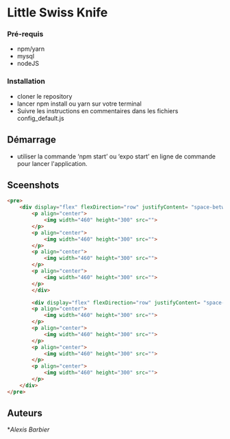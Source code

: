 # Little Swiss Knife


### Pré-requis
- npm/yarn
- mysql
- nodeJS

### Installation
- cloner le repository
- lancer npm install ou yarn sur votre terminal
- Suivre les instructions en commentaires dans les fichiers config_default.js

## Démarrage

- utiliser la commande ‘npm start’ ou ‘expo start’ en ligne de commande pour lancer l'application.

## Sceenshots


```html
<pre>
    <div display="flex" flexDirection="row" justifyContent= "space-between">
        <p align="center">
            <img width="460" height="300" src="">
        </p>
        <p align="center">
            <img width="460" height="300" src="">
        </p>
        <p align="center">
            <img width="460" height="300" src="">
        </p>
        <p align="center">
            <img width="460" height="300" src="">
        </p>
        </div>

        <div display="flex" flexDirection="row" justifyContent= "space-between">
        <p align="center">
            <img width="460" height="300" src="">
        </p>
        <p align="center">
            <img width="460" height="300" src="">
        </p>
        <p align="center">
            <img width="460" height="300" src="">
        </p>
        <p align="center">
            <img width="460" height="300" src="">
        </p>
    </div>
</pre>
```


## Auteurs
**Alexis Barbier*
